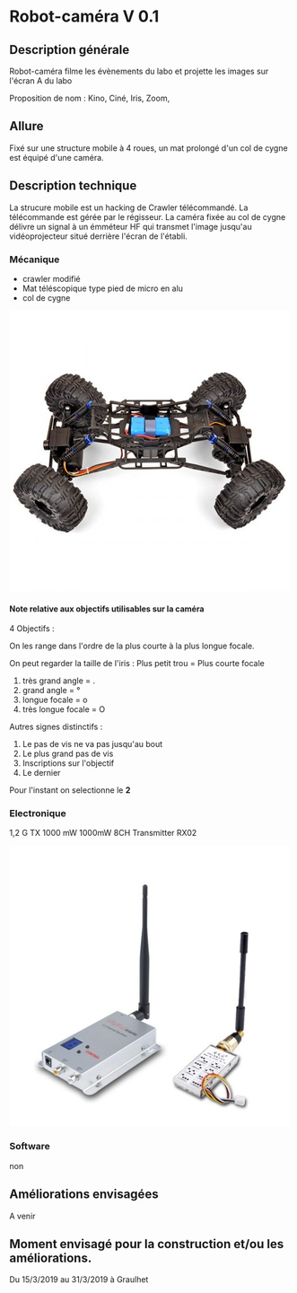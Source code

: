 # Robot-caméra V 0.1

## Description générale

Robot-caméra filme les évènements du labo et projette les images sur l'écran A du labo

Proposition de nom : Kino, Ciné, Iris, Zoom,   

## Allure

Fixé sur une structure mobile à 4 roues, un mat prolongé d'un col de cygne est équipé d'une caméra.

## Description technique

La strucure mobile est un hacking de Crawler télécommandé. La télécommande est gérée par le régisseur.
La caméra fixée au col de cygne délivre un signal à un émméteur HF qui transmet l'image jusqu'au vidéoprojecteur situé derrière l'écran de l'établi.


### Mécanique

- crawler modifié
- Mat téléscopique type pied de micro en alu
- col de cygne

![](../../ressources/crawler_kino.jpg)

#### Note relative aux objectifs utilisables sur la caméra

4 Objectifs :

On les range dans l'ordre de la plus courte à la plus longue focale.

On peut regarder la taille de l'iris : Plus petit trou = Plus courte focale

1.  très grand angle = .
2.  grand angle = °
3.  longue focale = o
4.  très longue focale = O

Autres signes distinctifs :

1.  Le pas de vis ne va pas jusqu'au bout
2.  Le plus grand pas de vis
3.  Inscriptions sur l'objectif
4.  Le dernier

Pour l'instant on selectionne le **2**

### Electronique

1,2 G TX 1000 mW 1000mW 8CH Transmitter RX02

![émetteur/récepteur](../../ressources/emetteur_kino.jpg)

### Software

non

## Améliorations envisagées

A venir

## Moment envisagé pour la construction et/ou les améliorations.

Du 15/3/2019 au 31/3/2019 à Graulhet
